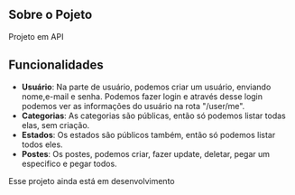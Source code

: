## Sobre o Pojeto
Projeto em API

## Funcionalidades
- **Usuário**: Na parte de usuário, podemos criar um usuário, enviando nome,e-mail e senha. Podemos fazer login e através desse login podemos ver as informações do usuário na rota "/user/me".
- **Categorias**: As categorias são públicas, então só podemos listar todas elas, sem criação.
- **Estados**: Os estados são públicos também, então só podemos listar todos eles.
- **Postes**: Os postes, podemos criar, fazer update, deletar, pegar um especifico e pegar todos.

Esse projeto ainda está em desenvolvimento
